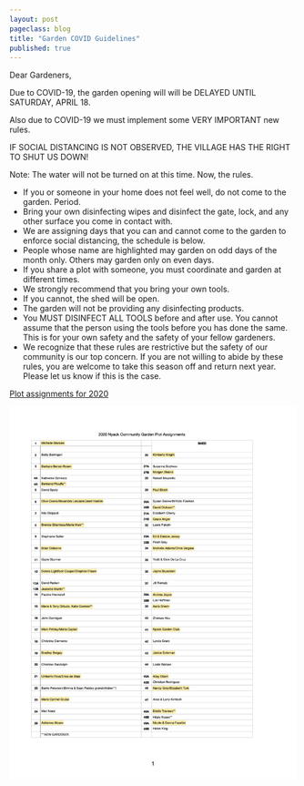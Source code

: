 ```yaml
---
layout: post
pageclass: blog
title: "Garden COVID Guidelines"
published: true
---
```


Dear Gardeners,

Due to COVID-19, the garden opening will will be DELAYED UNTIL SATURDAY, APRIL 18. 

Also due to COVID-19 we must implement some VERY IMPORTANT new rules.

IF SOCIAL DISTANCING IS NOT OBSERVED, THE VILLAGE HAS THE RIGHT TO SHUT US DOWN!

Note: The water will not be turned on at this time. Now, the rules.

* If you or someone in your home does not feel well, do not come to the garden. Period. 
* Bring your own disinfecting wipes and disinfect the gate, lock, and any other surface you come in contact with.
* We are assigning days that you can and cannot come to the garden to enforce social distancing, the schedule is below.
* People whose name are highlighted may garden on odd days of the month only. Others may garden only on even days.
* If you share a plot with someone, you must coordinate and garden at different times.
* We strongly recommend that you bring your own tools.
* If you cannot, the shed will be open.
* The garden will not be providing any disinfecting products.
* You MUST DISINFECT ALL TOOLS before and after use. You cannot assume that the person using the tools before you has done the same. This is for your own safety and the safety of your fellow gardeners.
* We recognize that these rules are restrictive but the safety of our community is our top concern. If you are not willing to abide by these rules, you are welcome to take this season off and return next year. Please let us know if this is the case.


[Plot assignments for 2020](/pdf/2020_NCG-Plot-Assignments.pdf)


<img src="/images/2020_NCG-Plot-Assignments.png" alt="2020 NCG Plot Assignments" width="800"/>
